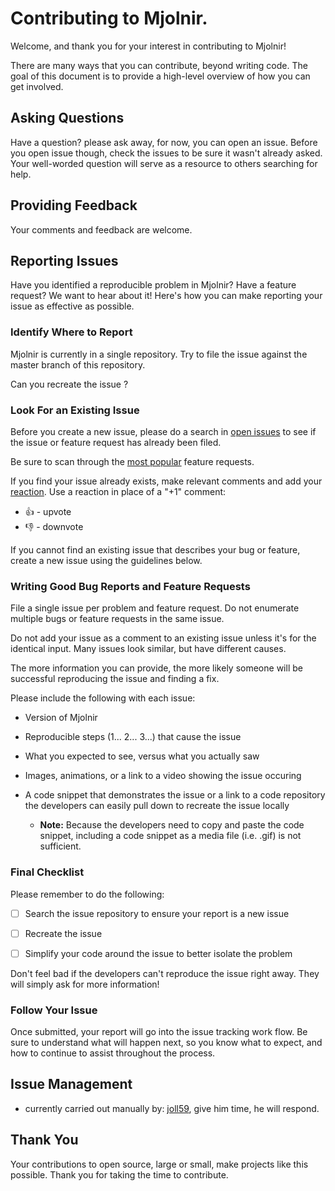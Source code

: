 # Contributing to Mjolnir.

Welcome, and thank you for your interest in contributing to Mjolnir!

There are many ways that you can contribute, beyond writing code. The goal of this document is to provide a high-level overview of how you can get involved.

## Asking Questions

Have a question? please ask away, for now, you can open an issue. Before you open issue though, check the issues to be sure it wasn't already asked. 
Your well-worded question will serve as a resource to others searching for help.

## Providing Feedback

Your comments and feedback are welcome.

## Reporting Issues

Have you identified a reproducible problem in Mjolnir? Have a feature request? We want to hear about it! Here's how you can make reporting your issue as effective as possible.

### Identify Where to Report

Mjolnir is currently in a single repository. Try to file the issue against the master branch of this repository.

Can you recreate the issue ?

### Look For an Existing Issue

Before you create a new issue, please do a search in [open issues](https://github.com/joll59/mjolnir/issues) to see if the issue or feature request has already been filed.

Be sure to scan through the [most popular](https://github.com/joll59/mjolnir/issues?q=is%3Aopen+is%3Aissue+label%3Afeature-request+sort%3Areactions-%2B1-desc) feature requests.

If you find your issue already exists, make relevant comments and add your [reaction](https://github.com/blog/2119-add-reactions-to-pull-requests-issues-and-comments). Use a reaction in place of a "+1" comment:

* 👍 - upvote
* 👎 - downvote


If you cannot find an existing issue that describes your bug or feature, create a new issue using the guidelines below.

### Writing Good Bug Reports and Feature Requests

File a single issue per problem and feature request. Do not enumerate multiple bugs or feature requests in the same issue.

Do not add your issue as a comment to an existing issue unless it's for the identical input. Many issues look similar, but have different causes.

The more information you can provide, the more likely someone will be successful reproducing the issue and finding a fix.

Please include the following with each issue:

* Version of Mjolnir

* Reproducible steps (1... 2... 3...) that cause the issue

* What you expected to see, versus what you actually saw

* Images, animations, or a link to a video showing the issue occuring

* A code snippet that demonstrates the issue or a link to a code repository the developers can easily pull down to recreate the issue locally

  * **Note:** Because the developers need to copy and paste the code snippet, including a code snippet as a media file (i.e. .gif) is not sufficient.

### Final Checklist

Please remember to do the following:

* [ ] Search the issue repository to ensure your report is a new issue

* [ ] Recreate the issue

* [ ] Simplify your code around the issue to better isolate the problem

Don't feel bad if the developers can't reproduce the issue right away. They will simply ask for more information!

### Follow Your Issue

Once submitted, your report will go into the issue tracking work flow. Be sure to understand what will happen next, so you know what to expect, and how to continue to assist throughout the process.
<!--[issue tracking](https://github.com/joll59/mjolnir/wiki/Issue-Tracking)-->

## Issue Management

* currently carried out manually by: [joll59](https://github.com/joll59), give him time, he will respond.

## Thank You

Your contributions to open source, large or small, make projects like this possible. Thank you for taking the time to contribute.

